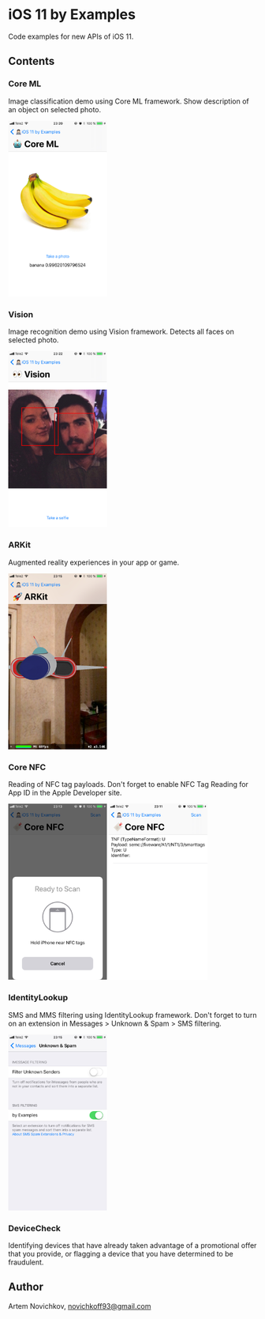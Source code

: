 # iOS 11 by Examples

Code examples for new APIs of iOS 11.

## Contents

### Core ML

Image classification demo using Core ML framework. Show description of an object on selected photo.

<img src="resources/coreml-example.jpeg" width="200">

### Vision

Image recognition demo using Vision framework. Detects all faces on selected photo.

<img src="resources/vision-example.jpeg" width="200">

### ARKit

Augmented reality experiences in your app or game.

<img src="resources/arkit-example.jpeg" width="200">

### Core NFC

Reading of NFC tag payloads. Don't forget to enable NFC Tag Reading for App ID in the Apple Developer site.

<img src="resources/corenfc-example.jpeg" width="200">
<img src="resources/corenfc-example-2.jpeg" width="200">

### IdentityLookup

SMS and MMS filtering using IdentityLookup framework. Don't forget to turn on an extension in Messages > Unknown & Spam > SMS filtering.

<img src="resources/identity-lookup-example.jpeg" width="200">

### DeviceCheck

Identifying devices that have already taken advantage of a promotional offer that you provide, or flagging a device that you have determined to be fraudulent.

## Author

Artem Novichkov, novichkoff93@gmail.com
